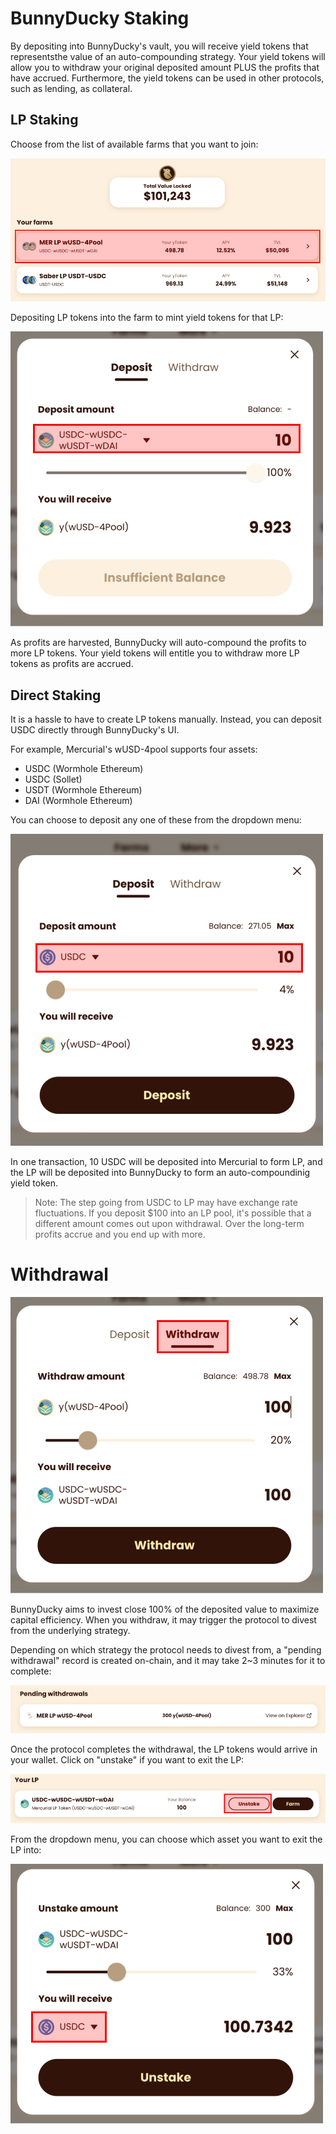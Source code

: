 # BunnyDucky Staking

By depositing into BunnyDucky's vault, you will receive yield tokens that representsthe value of an auto-compounding strategy. Your yield tokens will allow you to withdraw your original deposited amount PLUS the profits that have accrued. Furthermore, the yield tokens can be used in other protocols, such as lending, as collateral.

## LP Staking

Choose from the list of available farms that you want to join:

![](./ystaking/choose-farm.jpeg)

Depositing LP tokens into the farm to mint yield tokens for that LP:

![](./ystaking/deposit-lp.jpeg)

As profits are harvested, BunnyDucky will auto-compound the profits to more LP tokens. Your yield tokens will entitle you to withdraw more LP tokens as profits are accrued.

## Direct Staking

It is a hassle to have to create LP tokens manually. Instead, you can deposit USDC directly through BunnyDucky's UI.

For example, Mercurial's wUSD-4pool supports four assets:

- USDC (Wormhole Ethereum)
- USDC (Sollet)
- USDT (Wormhole Ethereum)
- DAI (Wormhole Ethereum)

You can choose to deposit any one of these from the dropdown menu:

![](./ystaking/deposit-usdc.jpeg)

In one transaction, 10 USDC will be deposited into Mercurial to form LP, and the LP will be deposited into BunnyDucky to form an auto-compoundinig yield token.

> Note: The step going from USDC to LP may have exchange rate fluctuations. If
> you deposit \$100 into an LP pool, it's possible that a different amount comes
> out upon withdrawal. Over the long-term profits accrue and you end up with
> more.

# Withdrawal

![](./ystaking/withdraw.jpeg)

BunnyDucky aims to invest close 100% of the deposited value to maximize capital efficiency. When you withdraw, it may trigger the protocol to divest from the underlying strategy.

Depending on which strategy the protocol needs to divest from, a "pending withdrawal" record is created on-chain, and it may take 2~3 minutes for it to complete:

![](./ystaking/pending-withdrawal.jpeg)

Once the protocol completes the withdrawal, the LP tokens would arrive in your wallet. Click on "unstake" if you want to exit the LP:

![](./ystaking/your-lp.jpeg)

From the dropdown menu, you can choose which asset you want to exit the LP into:

![](./ystaking/unstake-LP.jpeg)
